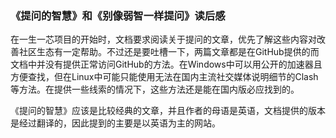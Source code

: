 ### 《提问的智慧》和《别像弱智一样提问》读后感

在一生一芯项目的开始时，文档要求阅读关于提问的文章，优先了解这些内容对改善社区生态有一定帮助。不过还是要吐槽一下，两篇文章都是在GitHub提供的而文档中并没有提供正常访问GitHub的方法。在Windows中可以用公开的加速器且方便查找，但在Linux中可能只能使用无法在国内主流社交媒体说明细节的Clash等方法。在提供一些线索的情况下，这些方法还是能在国内版必应找到的。

《提问的智慧》应该是比较经典的文章，并且作者的母语是英语，文档提供的版本是经过翻译的，因此提到的主要是以英语为主的网站。